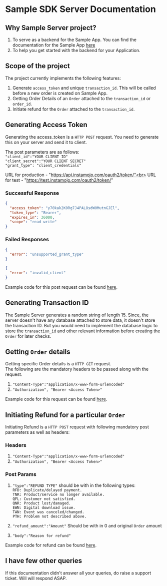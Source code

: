# Sample SDK Server Documentation

## Why Sample Server project?
1. To serve as a backend for the Sample App. 
You can find the documentation for the Sample App [here](../Readme.md)
2. To help you get started with the backend for your Application.

## Scope of the project
The project currently implements the following features:<br>
1. Generate `access_token` and unique `transaction_id`. This will be called before a new order is created on Sample App.
2. Getting Order Details of an `Order` attached to the `transaction_id` or `order_id`.
3. Initiate refund for the `Order` attached to the `transaction_id`.

## Generating Access Token
Generating the access_token is a `HTTP POST` request.
You need to generate this on your server and send it to client.

The post parameters are as follows:<br>
`"client_id":"YOUR CLIENT ID"`<br>
`"client_secret":"YOUR CLIENT SECRET"`<br>
`"grant_type": "client_credentials"`<br>

URL for production - "https://api.instamojo.com/oauth2/token/"<br>
URL for test - "https://test.instamojo.com/oauth2/token/"

### Successful Response
```JSON
{
  "access_token": "y70kak2K0Rg7J4PAL8sdW0MutnGJEl",
  "token_type": "Bearer",
  "expires_in": 36000,
  "scope": "read write"
}
```

### Failed Responses
```JSON
{
  "error": "unsupported_grant_type"
}
```

```JSON
{
  "error": "invalid_client"
}
```

Example code for this post request can be found [here](lib/core.go#L48).

## Generating Transaction ID
The Sample Server generates a random string of length 15. Since, the server doesn't have any database attached to store data, 
it doesn't store the transaction ID.
But you would need to implement the database logic to store the `transaction_id` and other relevant information before creating the `Order` for later checks.

## Getting `Order` details
Getting specific Order details is a `HTTP GET` request.<br>
The following are the mandatory headers to be passed along with the request.<br>
1. `"Content-Type":"application/x-www-form-urlencoded"`
2. `"Authorization", "Bearer <Access Token>"`

Example code for this request can be found [here](lib/core.go#L115).

## Initiating Refund for a particular `Order`
Initiating Refund is a `HTTP POST` request with following mandatory post parameters as well as headers:<br>

### Headers
1. `"Content-Type":"application/x-www-form-urlencoded"`
2. `"Authorization", "Bearer <Access Token>"`

### Post Params
1. `"type":"REFUND TYPE"` should be with in the following types:<br>
    `RFD: Duplicate/delayed payment.`<br>
    `TNR: Product/service no longer available.`<br>
    `QFL: Customer not satisfied.`<br>
    `QNR: Product lost/damaged.`<br>
    `EWN: Digital download issue.`<br>
    `TAN: Event was canceled/changed.`<br>
    `PTH: Problem not described above.`<br>
    
2. `"refund_amount":"Amount"` Should be with in 0 and original `Order` amount<br>

3. `"body":"Reason for refund"`

Example code for refund can be found [here](lib/core.go#L161).

## I have few other queries
If this documentation didn't answer all your queries, do raise a support ticket. Will will respond ASAP.


